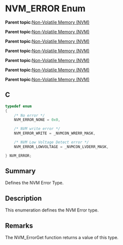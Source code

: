 # NVM\_ERROR Enum

**Parent topic:**[Non-Volatile Memory \(NVM\)](GUID-A1DC59E3-704B-445E-BE7D-D91D9DADD4A1.md)

**Parent topic:**[Non-Volatile Memory \(NVM\)](GUID-04191B57-EC62-4B95-AF5B-93EDB447F6D9.md)

**Parent topic:**[Non-Volatile Memory \(NVM\)](GUID-C41BA1D1-EFF7-435E-901E-9A87AC140FE6.md)

**Parent topic:**[Non-Volatile Memory \(NVM\)](GUID-12DDB483-6D09-44C5-85F0-913D0B5A77E8.md)

**Parent topic:**[Non-Volatile Memory \(NVM\)](GUID-DBFE92F8-C187-4C24-98FB-E04BB9C2248E.md)

**Parent topic:**[Non-Volatile Memory \(NVM\)](GUID-06D0A6A6-55BF-4C5F-8CFB-864ED17D97ED.md)

**Parent topic:**[Non-Volatile Memory \(NVM\)](GUID-B0854C03-A30D-4E50-A3A5-948BE02E7EE8.md)

## C

```c
typedef enum
{
    /* No error */
    NVM_ERROR_NONE = 0x0,

    /* NVM write error */
    NVM_ERROR_WRITE = _NVMCON_WRERR_MASK,

    /* NVM Low Voltage Detect error */
    NVM_ERROR_LOWVOLTAGE = _NVMCON_LVDERR_MASK,

} NVM_ERROR;

```

## Summary

Defines the NVM Error Type.

## Description

This enumeration defines the NVM Error type.

## Remarks

The NVM\_ErrorGet function returns a value of this type.

